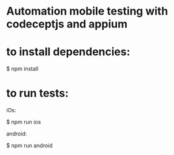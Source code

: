 # Automation mobile testing with codeceptjs and appium

# to install dependencies:

$ npm install

# to run tests:

iOs:

$ npm run ios

android:

$ npm run android

